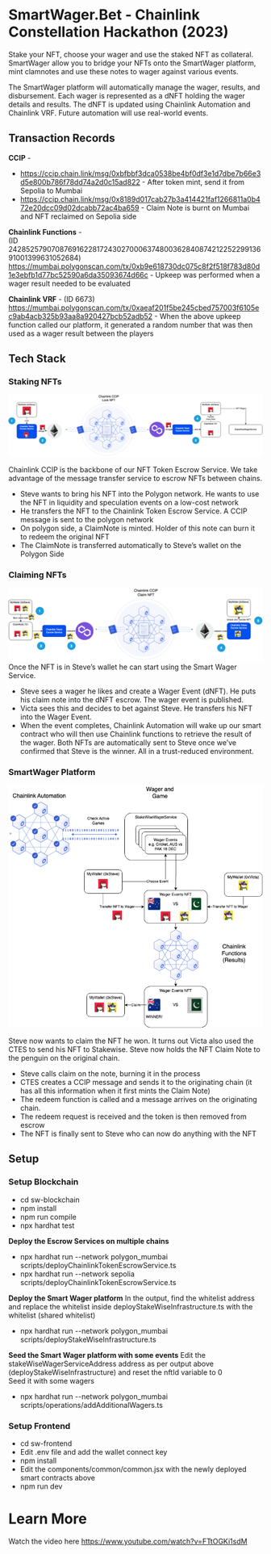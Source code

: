 # SmartWager.Bet - Chainlink Constellation Hackathon (2023)
Stake your NFT, choose your wager and use the staked NFT as collateral.  
SmartWager allow you to bridge your NFTs onto the SmartWager platform, mint clamnotes and use these notes to wager against various events.  

The SmartWager platform will automatically manage the wager, results, and disbursement. Each wager is represented as a dNFT holding the 
wager details and results. The dNFT is updated using Chainlink Automation and Chainlink VRF. Future automation will use real-world events.

## Transaction Records
**CCIP** -
- https://ccip.chain.link/msg/0xbfbbf3dca0538be4bf0df3e1d7dbe7b66e3d5e800b786f78dd74a2d0c15ad822 - After token mint, send it from Sepolia to Mumbai  
- https://ccip.chain.link/msg/0x8189d017cab27b3a414421faf1266811a0b472e20dcc09d02dcabb72ac4ba659 - Claim Note is burnt on Mumbai and NFT reclaimed on Sepolia side  


**Chainlink Functions** -   
 (ID 24285257907087691622817243027000637480036284087421225229913691001399631052684)
https://mumbai.polygonscan.com/tx/0xb9e618730dc075c8f2f518f783d80d1e3ebfb1d77bc52590a6da35093674d66c - Upkeep was performed when a wager result needed to be evaluated  


**Chainlink VRF** - 
(ID 6673)  
https://mumbai.polygonscan.com/tx/0xaeaf201f5be245cbed757003f6105ec9ab4acb325b93aa8a920427bcb52adb52 - When the above upkeep function called our platform, it generated a random number that was then used as a wager result between the players 

## Tech Stack
### Staking NFTs
![staking nft](./images/ccip-lock-and-mint.png "CCIP Chainlink Token Escrow Service - Lock and Mint")

Chainlink CCIP is the backbone of our NFT Token Escrow Service. We take advantage of the message transfer service to escrow NFTs between chains.  

- Steve wants to bring his NFT into the Polygon network. He wants to use the NFT in liquidity and speculation events on a low-cost network
- He transfers the NFT to the Chainlink Token Escrow  Service. A CCIP message is sent to the polygon network
- On polygon side, a ClaimNote is minted. Holder of this note can burn it to redeem the original NFT
- The ClaimNote is transferred automatically to Steve’s wallet on the Polygon Side   


### Claiming NFTs
![staking nft](./images/ccip-claim-and-unlock.png "CCIP Chainlink Token Escrow Service - Claim and Unlock")
Once the NFT is in Steve’s wallet he can start using the Smart Wager Service.   

- Steve sees a wager he likes and create a Wager Event (dNFT). He puts his claim note into the dNFT escrow. The wager event is published.  
- Victa sees this and decides to bet against Steve. He transfers his NFT into the Wager Event. 
- When the event completes, Chainlink Automation will wake up our smart contract who will then use Chainlink functions to retrieve the result of the wager. Both NFTs are automatically sent to Steve once we’ve confirmed that Steve is the winner. All in a trust-reduced environment.


### SmartWager Platform
![staking nft](./images/ca-cf-stakewise-bet.png "SmartWager Wager Platform Service")

Steve now wants to claim the NFT he won. It turns out Victa also used the CTES to send his NFT to Stakewise. Steve now holds the NFT Claim Note to the penguin on the original chain.  

- Steve calls claim on the note, burning it in the process
- CTES creates a CCIP message and sends it to the originating chain (it has all this information when it first mints the Claim Note)
- The redeem function is called and a message arrives on the originating chain.
- The redeem request is received and the token is then removed from escrow
- The NFT is finally sent to Steve who can now do anything with the NFT


## Setup

### Setup Blockchain
- cd sw-blockchain
- npm install
- npm run compile
- npx hardhat test

**Deploy the Escrow Services on multiple chains**
- npx hardhat run --network polygon_mumbai scripts/deployChainlinkTokenEscrowService.ts
- npx hardhat run --network sepolia scripts/deployChainlinkTokenEscrowService.ts

**Deploy the Smart Wager platform**
In the output, find the whitelist address and replace the whitelist inside deployStakeWiseInfrastructure.ts with the whitelist (shared whitelist)  

- npx hardhat run --network polygon_mumbai scripts/deployStakeWiseInfrastructure.ts

**Seed the Smart Wager platform with some events**
Edit the stakeWiseWagerServiceAddress address as per output above (deployStakeWiseInfrastructure) and reset the nftId variable to 0  
Seed it with some wagers  

- npx hardhat run --network polygon_mumbai scripts/operations/addAdditionalWagers.ts 


### Setup Frontend
- cd sw-frontend
- Edit .env file and add the wallet connect key
- npm install
- Edit the components/common/common.jsx with the newly deployed smart contracts above
- npm run dev


# Learn More  
Watch the video here https://www.youtube.com/watch?v=FTtOGKi1sdM
